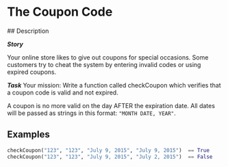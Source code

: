 # The Coupon Code

## Description

_**Story**_

Your online store likes to give out coupons for special occasions. Some customers try to cheat the system by entering invalid codes or using expired coupons.

_**Task**_
Your mission: Write a function called checkCoupon which verifies that a coupon code is valid and not expired.

A coupon is no more valid on the day AFTER the expiration date. All dates will be passed as strings in this format: `"MONTH DATE, YEAR"`.

## Examples

```python
checkCoupon("123", "123", "July 9, 2015", "July 9, 2015")  == True
checkCoupon("123", "123", "July 9, 2015", "July 2, 2015")  == False
```

